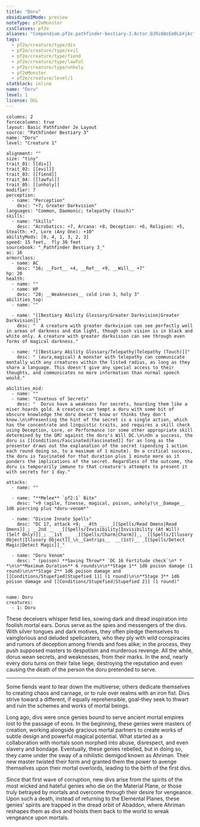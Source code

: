 ```yaml
---
title: "Doru"
obsidianUIMode: preview
noteType: pf2eMonster
cssClasses: pf2e
aliases: "Compendium.pf2e.pathfinder-bestiary-3.Actor.QJRi6WzEm0LbXjAc" 
tags:
  - pf2e/creature/type/div
  - pf2e/creature/type/evil
  - pf2e/creature/type/fiend
  - pf2e/creature/type/lawful
  - pf2e/creature/type/unholy
  - pf2eMonster
  - pf2e/creature/level/1
statblock: inline
name: "Doru"
level: 1
license: OGL
---
```


```statblock
columns: 2
forcecolumns: true
layout: Basic Pathfinder 2e Layout
source: "Pathfinder Bestiary 3"
name: "Doru"
level: "Creature 1"

alignment: ""
size: "tiny"
trait_01: [[div]]
trait_02: [[evil]]
trait_03: [[fiend]]
trait_04: [[lawful]]
trait_05: [[unholy]]
modifier: 7
perception:
  - name: "Perception"
    desc: "+7; Greater Darkvision"
languages: "Common, Daemonic; telepathy (touch)"
skills:
  - name: "Skills"
    desc: "Acrobatics: +7, Arcana: +8, Deception: +6, Religion: +5, Stealth: +7, Lore (Any One): +10"
abilityMods: [0, 4, 1, 3, 2, 3]
speed: 15 feet,  fly 30 feet
sourcebook: "_Pathfinder Bestiary 3_"
ac: 16
armorclass:
  - name: AC
    desc: "16; __Fort__ +4, __Ref__ +9, __Will__ +7"
hp: 20
health:
  - name: ""
  - name: HP
    desc: "20; __Weaknesses__ cold iron 3, holy 3"
abilities_top:
  - name: ""

  - name: "[[Bestiary Ability Glossary/Greater Darkvision|Greater Darkvision]]"
    desc: "  A creature with greater darkvision can see perfectly well in areas of darkness and dim light, though such vision is in black and white only. A creature with greater darkvision can see through even forms of magical darkness."

  - name: "[[Bestiary Ability Glossary/Telepathy|Telepathy (Touch)]]"
    desc: " (aura,magical) A monster with telepathy can communicate mentally with any creatures within the listed radius, as long as they share a language. This doesn't give any special access to their thoughts, and communicates no more information than normal speech would."

abilities_mid:
  - name: ""
  - name: "Covetous of Secrets"
    desc: "  Dorus have a weakness for secrets, hoarding them like a miser hoards gold. A creature can tempt a doru with some bit of obscure knowledge the doru doesn't know or thinks they don't know.\n\nPresenting the hint of the secret is a single action, which has the concentrate and linguistic traits, and requires a skill check using Deception, Lore, or Performance (or some other appropriate skill determined by the GM) against the doru's Will DC.\n\nOn a success, the doru is [[Conditions/Fascinated|Fascinated]] for as long as the presenter draws out the explanation of the secret (spending 1 action each round doing so, to a maximum of 1 minute). On a critical success, the doru is fascinated for that duration plus 1 minute more as it ponders the implications of the secret. Regardless of the outcome, the doru is temporarily immune to that creature's attempts to present it with secrets for 1 day."

attacks:
  - name: ""

  - name: "**Melee** `pf2:1` Bite"
    desc: "+9 (agile, finesse, magical, poison, unholy)\n__Damage__  1d6 piercing plus *doru-venom*"

  - name: "Divine Innate Spells"
    desc: "DC 17, attack +9; __4th __  _[[Spells/Read Omens|Read Omens]]_; __2nd __  _[[Spells/Invisibility|Invisibility (At Will) (Self Only)]]_; __1st __  _[[Spells/Charm|Charm]]_, _[[Spells/Illusory Object|Illusory Object]]_\n__Cantrips__  __(1st)__ _[[Spells/Detect Magic|Detect Magic]]_"

  - name: "Doru Venom"
    desc: " (poison) **Saving Throw** `DC 16 Fortitude check`\n* * *\n\n**Maximum Duration** 6 rounds\n\n**Stage 1** 1d6 poison damage (1 round)\n\n**Stage 2** 1d6 poison damage and [[Conditions/Stupefied|Stupefied 1]] (1 round)\n\n**Stage 3** 1d6 poison damage and [[Conditions/Stupefied|Stupefied 2]] (1 round)"
 
```

```encounter-table
name: Doru
creatures:
  - 1: Doru
```



These deceivers whisper fetid lies, sowing dark and dread inspiration into foolish mortal ears. Dorus serve as the spies and messengers of the divs. With silver tongues and dark motives, they often pledge themselves to vainglorious and deluded spellcasters, who they ply with wild conspiracies and rumors of deception among friends and foes alike; in the process, they push supposed masters to despotism and murderous revenge. All the while, dorus wean secrets, and weaknesses, from their marks. In the end, nearly every doru turns on their false liege, destroying the reputation and even causing the death of the person the doru pretended to serve.

* * *

Some fiends want to tear down the multiverse; others dedicate themselves to creating chaos and carnage, or to rule over realms with an iron fist. Divs strive toward a different, if equally reprehensible, goal-they seek to thwart and ruin the schemes and works of mortal beings.

Long ago, divs were once genies bound to serve ancient mortal empires lost to the passage of eons. In the beginning, these genies were masters of creation, working alongside gracious mortal partners to create works of subtle design and powerful magical potential. What started as a collaboration with mortals soon morphed into abuse, disrespect, and even slavery and bondage. Eventually, these genies rebelled, but in doing so, they came under the sway of a nihilistic demigod known as Ahriman. Their new master twisted their form and granted them the power to avenge themselves upon their mortal overlords, leading to the birth of the first divs.

Since that first wave of corruption, new divs arise from the spirits of the most wicked and hateful genies who die on the Material Plane, or those truly betrayed by mortals and overcome through their desire for vengeance. Upon such a death, instead of returning to the Elemental Planes, these genies' spirits are trapped in the dread orbit of Abaddon, where Ahriman reshapes them as divs and hoists them back to the world to wreak vengeance upon mortals.
